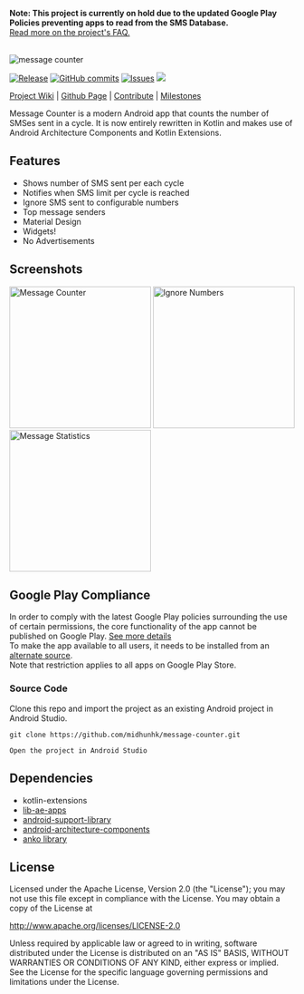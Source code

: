 <p><strong>Note: This project is currently on hold due to the updated Google Play Policies preventing apps to read from the SMS Database. </strong>
<br /><a href="https://github.com/midhunhk/message-counter/wiki/FAQ">Read more on the project's FAQ.</a></p> 
<br />
<img alt="message counter" src="https://github.com/midhunhk/message-counter/blob/gh-pages/resources/v4/promo_wyvern.png"/>

[![Release](https://img.shields.io/github/release/midhunhk/message-counter.svg)](https://github.com/midhunhk/message-counter/releases) 
[![GitHub commits](https://img.shields.io/github/commits-since/midhunhk/message-counter/v4.1.2.svg)](https://github.com/midhunhk/message-counter) 
[![Issues](https://img.shields.io/github/issues/midhunhk/message-counter.svg)](https://github.com/midhunhk/message-counter/issues) 
[![](https://img.shields.io/badge/codename-yeti-FF9800.svg)](https://github.com/midhunhk/message-counter/wiki/Codenames)

[Project Wiki](https://github.com/midhunhk/message-counter/wiki) | 
[Github Page](http://midhunhk.github.io/message-counter) | 
[Contribute](https://github.com/midhunhk/message-counter/wiki/Development#contribute) | 
[Milestones](https://github.com/midhunhk/message-counter/milestones) 

Message Counter is a modern Android app that counts the number of SMSes sent in a cycle. 
It is now entirely rewritten in Kotlin and makes use of Android Architecture Components and Kotlin Extensions.

## Features
- Shows number of SMS sent per each cycle
- Notifies when SMS limit per cycle is reached
- Ignore SMS sent to configurable numbers
- Top message senders
- Material Design
- Widgets!
- No Advertisements

## Screenshots
<img alt="Message Counter" src="https://github.com/midhunhk/message-counter/blob/gh-pages/resources/v4/screenshots/en/en-01.png" width="250"/> <img alt="Ignore Numbers" src="https://github.com/midhunhk/message-counter/blob/gh-pages/resources/v4/screenshots/en/en-02.png" width="250"/> <img alt="Message Statistics" src="https://github.com/midhunhk/message-counter/blob/gh-pages/resources/v4/screenshots/en/en-03.png" width="250"/> 

## Google Play Compliance
In order to comply with the latest Google Play policies surrounding the use of certain permissions, 
the core functionality of the app cannot be published on Google Play. [See more details](https://github.com/midhunhk/message-counter/wiki/Permissions#removal-from-google-play)   
To make the app available to all users, it needs to be installed from an [alternate source](https://github.com/midhunhk/message-counter/wiki/Alternate-Sources).  
Note that restriction applies to all apps on Google Play Store. 
 
### Source Code
Clone this repo and import the project as an existing Android project in Android Studio.

```
git clone https://github.com/midhunhk/message-counter.git  

Open the project in Android Studio  
```
 
## Dependencies
 - kotlin-extensions
 - [lib-ae-apps](https://github.com/midhunhk/ae-apps-library)
 - [android-support-library](https://developer.android.com/topic/libraries/support-library/)
 - [android-architecture-components](https://developer.android.com/topic/libraries/architecture/)
 - [anko library](https://github.com/Kotlin/anko)

## License
 Licensed under the Apache License, Version 2.0 (the "License");
 you may not use this file except in compliance with the License.
 You may obtain a copy of the License at
  
 http://www.apache.org/licenses/LICENSE-2.0
  
 Unless required by applicable law or agreed to in writing, software
 distributed under the License is distributed on an "AS IS" BASIS,
 WITHOUT WARRANTIES OR CONDITIONS OF ANY KIND, either express or implied.
 See the License for the specific language governing permissions and
 limitations under the License.
